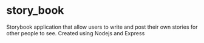 # story_book

Storybook application that allow users to write and post their own stories for other people to see. 
Created using Nodejs and Express
